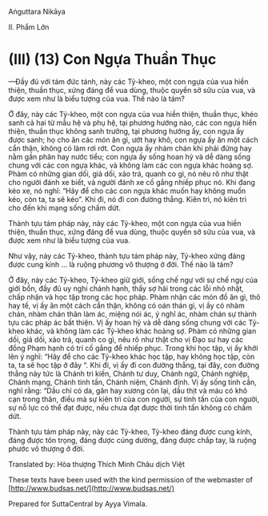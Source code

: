 Aṅguttara Nikāya

II. Phẩm Lớn

# (III) (13) Con Ngựa Thuần Thục

—Ðầy đủ với tám đức tánh, này các Tỷ-kheo, một con ngựa của vua hiền thiện, thuần thục, xứng đáng để vua dùng, thuộc quyền sở sữu của vua, và được xem như là biểu tượng của vua. Thế nào là tám?

Ở đây, này các Tỷ-kheo, một con ngựa của vua hiền thiện, thuần thục, khéo sanh cả hai từ mẫu hệ và phụ hệ, tại phương hướng nào, các con ngựa hiền thiện, thuần thục không sanh trưởng, tại phương hướng ấy, con ngựa ấy được sanh; họ cho ăn các món ăn gì, ướt hay khô, con ngựa ấy ăn một cách cẩn thận, không có làm rơi rớt. Con ngựa ấy nhàm chán khi phải đứng hay nằm gần phân hay nước tiểu; con ngựa ấy sống hoan hỷ và dễ dàng sống chung với các con ngựa khác, và không làm các con ngựa khác hoảng sợ. Phàm có những gian dối, giả dối, xảo trá, quanh co gì, nó nêu rõ như thật cho người đánh xe biết, và người đánh xe cố gắng nhiếp phục nó. Khi đang kéo xe, nó nghĩ: “Hãy để cho các con ngựa khác muốn hay không muốn kéo, còn ta, ta sẽ kéo”. Khi đi, nó đi con đường thẳng. Kiên trì, nó kiên trì cho đến khi mạng sống chấm dứt.

Thành tựu tám pháp này, này các Tỷ-kheo, một con ngựa của vua hiền thiện, thuần thục, xứng đáng để vua dùng, thuộc quyền sở sữu của vua, và được xem như là biểu tượng của vua.

Như vậy, này các Tỷ-kheo, thành tựu tám pháp này, Tỷ-kheo xứng đáng được cung kính ... là ruộng phương vô thượng ở đời. Thế nào là tám?

Ở đây, này các Tỷ-kheo, Tỷ-kheo giữ giới, sống chế ngự với sự chế ngự của giới bổn, đầy đủ uy nghi chánh hạnh, thấy sợ hãi trong các lỗi nhỏ nhặt, chấp nhận và học tập trong các học pháp. Phàm nhận các món đồ ăn gì, thô hay tế, vị ấy ăn một cách cẩn thận, không có oán thán gì, vị ấy có nhàm chán, nhàm chán thân làm ác, miệng nói ác, ý nghĩ ác, nhàm chán sự thành tựu các pháp ác bất thiện. Vị ấy hoan hỷ và dễ dàng sống chung với các Tỷ-kheo khác, và không làm các Tỷ-kheo khác hoảng sợ. Phàm có những gian dối, giả dối, xảo trá, quanh co gì, nêu rõ như thật cho vị Ðạo sư hay các đồng Phạm hạnh có trí cố gắng để nhiếp phục. Trong khi học tập, vị ấy khởi lên ý nghĩ: “Hãy để cho các Tỷ-kheo khác học tập, hay không học tập, còn ta, ta sẽ học tập ở đây “. Khi đi, vị ấy đi con đường thẳng, tại đây, con đường thẳng này tức là Chánh tri kiến, Chánh tư duy, Chánh ngữ, Chánh nghiệp, Chánh mạng, Chánh tinh tấn, Chánh niệm, Chánh định. Vị ấy sống tinh cần, nghĩ rằng: “Dầu chỉ có da, gân hay xương còn lại, dầu thịt và máu có khô cạn trong thân, điều mà sự kiên trì của con người, sự tinh tấn của con người, sự nỗ lực có thể đạt được, nếu chưa đạt được thời tinh tấn không có chấm dứt.

Thành tựu tám pháp này, này các Tỷ-kheo, Tỷ-kheo đáng được cung kính, đáng được tôn trọng, đáng được cúng dường, đáng được chắp tay, là ruộng phước vô thượng ở đời.

Translated by: Hòa thượng Thích Minh Châu dịch Việt

These texts have been used with the kind permission of the webmaster of [http://www.budsas.net/](http://www.budsas.net/)

Prepared for SuttaCentral by Ayya Vimala.